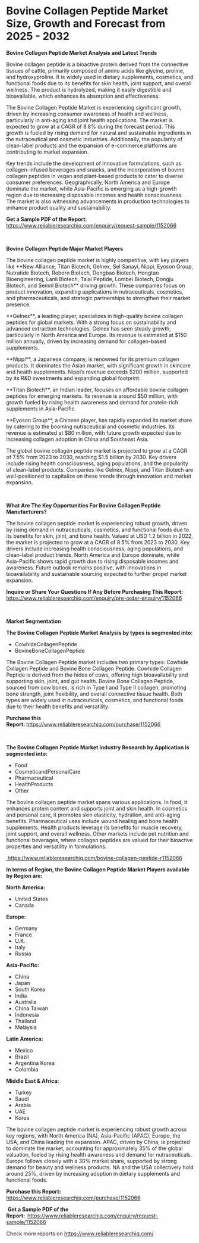 <p><h1>Bovine Collagen Peptide Market Size, Growth and Forecast from 2025 - 2032</h1></p><p><strong>Bovine Collagen Peptide Market Analysis and Latest Trends</strong></p>
<p><p>Bovine collagen peptide is a bioactive protein derived from the connective tissues of cattle, primarily composed of amino acids like glycine, proline, and hydroxyproline. It is widely used in dietary supplements, cosmetics, and functional foods due to its benefits for skin health, joint support, and overall wellness. The product is hydrolyzed, making it easily digestible and bioavailable, which enhances its absorption and effectiveness.</p><p>The Bovine Collagen Peptide Market is experiencing significant growth, driven by increasing consumer awareness of health and wellness, particularly in anti-aging and joint health applications. The market is expected to grow at a CAGR of 8.8% during the forecast period. This growth is fueled by rising demand for natural and sustainable ingredients in the nutraceutical and cosmetic industries. Additionally, the popularity of clean-label products and the expansion of e-commerce platforms are contributing to market expansion.</p><p>Key trends include the development of innovative formulations, such as collagen-infused beverages and snacks, and the incorporation of bovine collagen peptides in vegan and plant-based products to cater to diverse consumer preferences. Geographically, North America and Europe dominate the market, while Asia-Pacific is emerging as a high-growth region due to increasing disposable incomes and health consciousness. The market is also witnessing advancements in production technologies to enhance product quality and sustainability.</p></p>
<p><strong>Get a Sample PDF of the Report:&nbsp;</strong> <a href="https://www.reliableresearchiq.com/enquiry/request-sample/1152066?utm_campaign=1870&utm_medium=2&utm_source=Github&utm_content=ia&utm_term=25012025&utm_id=bovine-collagen-peptide">https://www.reliableresearchiq.com/enquiry/request-sample/1152066</a></p>
<p>&nbsp;</p>
<p><strong>Bovine Collagen Peptide Major Market Players</strong></p>
<p><p>The bovine collagen peptide market is highly competitive, with key players like **New Alliance, Titan Biotech, Gelnex, Sel Sanayi, Nippi, Eyoson Group, Nutratide Biotech, Reborn Biotech, Dongbao Biotech, Hongtao Bioengineering, Lanli Biotech, Taiai Peptide, Lombei Biotech, Dongju Biotech, and Semnl Biotech** driving growth. These companies focus on product innovation, expanding applications in nutraceuticals, cosmetics, and pharmaceuticals, and strategic partnerships to strengthen their market presence.</p><p>**Gelnex**, a leading player, specializes in high-quality bovine collagen peptides for global markets. With a strong focus on sustainability and advanced extraction technologies, Gelnex has seen steady growth, particularly in North America and Europe. Its revenue is estimated at $150 million annually, driven by increasing demand for collagen-based supplements.</p><p>**Nippi**, a Japanese company, is renowned for its premium collagen products. It dominates the Asian market, with significant growth in skincare and health supplements. Nippi’s revenue exceeds $200 million, supported by its R&D investments and expanding global footprint.</p><p>**Titan Biotech**, an Indian leader, focuses on affordable bovine collagen peptides for emerging markets. Its revenue is around $50 million, with growth fueled by rising health awareness and demand for protein-rich supplements in Asia-Pacific.</p><p>**Eyoson Group**, a Chinese player, has rapidly expanded its market share by catering to the booming nutraceutical and cosmetic industries. Its revenue is estimated at $80 million, with future growth expected due to increasing collagen adoption in China and Southeast Asia.</p><p>The global bovine collagen peptide market is projected to grow at a CAGR of 7.5% from 2023 to 2030, reaching $1.5 billion by 2030. Key drivers include rising health consciousness, aging populations, and the popularity of clean-label products. Companies like Gelnex, Nippi, and Titan Biotech are well-positioned to capitalize on these trends through innovation and market expansion.</p></p>
<p>&nbsp;</p>
<p><strong>What Are The Key Opportunities For Bovine Collagen Peptide Manufacturers?</strong></p>
<p><p>The bovine collagen peptide market is experiencing robust growth, driven by rising demand in nutraceuticals, cosmetics, and functional foods due to its benefits for skin, joint, and bone health. Valued at USD 1.2 billion in 2022, the market is projected to grow at a CAGR of 8.5% from 2023 to 2030. Key drivers include increasing health consciousness, aging populations, and clean-label product trends. North America and Europe dominate, while Asia-Pacific shows rapid growth due to rising disposable incomes and awareness. Future outlook remains positive, with innovations in bioavailability and sustainable sourcing expected to further propel market expansion.</p></p>
<p><strong>Inquire or Share Your Questions If Any Before Purchasing This Report:</strong> <a href="https://www.reliableresearchiq.com/enquiry/pre-order-enquiry/1152066?utm_campaign=1870&utm_medium=2&utm_source=Github&utm_content=ia&utm_term=25012025&utm_id=bovine-collagen-peptide">https://www.reliableresearchiq.com/enquiry/pre-order-enquiry/1152066</a></p>
<p>&nbsp;</p>
<p><strong>Market Segmentation</strong></p>
<p><strong>The Bovine Collagen Peptide Market Analysis by types is segmented into:</strong></p>
<p><ul><li>CowhideCollagenPeptide</li><li>BovineBoneCollagenPeptide</li></ul></p>
<p><p>The Bovine Collagen Peptide market includes two primary types: Cowhide Collagen Peptide and Bovine Bone Collagen Peptide. Cowhide Collagen Peptide is derived from the hides of cows, offering high bioavailability and supporting skin, joint, and gut health. Bovine Bone Collagen Peptide, sourced from cow bones, is rich in Type I and Type II collagen, promoting bone strength, joint flexibility, and overall connective tissue health. Both types are widely used in nutraceuticals, cosmetics, and functional foods due to their health benefits and versatility.</p></p>
<p><strong>Purchase this Report:&nbsp;</strong><a href="https://www.reliableresearchiq.com/purchase/1152066?utm_campaign=1870&utm_medium=2&utm_source=Github&utm_content=ia&utm_term=25012025&utm_id=bovine-collagen-peptide">https://www.reliableresearchiq.com/purchase/1152066</a></p>
<p>&nbsp;</p>
<p><strong>The Bovine Collagen Peptide Market Industry Research by Application is segmented into:</strong></p>
<p><ul><li>Food</li><li>CosmeticandPersonalCare</li><li>Pharmaceutical</li><li>HealthProducts</li><li>Other</li></ul></p>
<p><p>The bovine collagen peptide market spans various applications. In food, it enhances protein content and supports joint and skin health. In cosmetics and personal care, it promotes skin elasticity, hydration, and anti-aging benefits. Pharmaceutical uses include wound healing and bone health supplements. Health products leverage its benefits for muscle recovery, joint support, and overall wellness. Other markets include pet nutrition and functional beverages, where collagen peptides are valued for their bioactive properties and versatility in formulations.</p></p>
<p><a href="https://www.reliableresearchiq.com/bovine-collagen-peptide-r1152066?utm_campaign=1870&utm_medium=2&utm_source=Github&utm_content=ia&utm_term=25012025&utm_id=bovine-collagen-peptide">&nbsp;https://www.reliableresearchiq.com/bovine-collagen-peptide-r1152066</a></p>
<p><strong>In terms of Region, the Bovine Collagen Peptide Market Players available by Region are:</strong></p>
<p>
    <p> <strong> North America: </strong>
        <ul>
            <li>United States</li>
            <li>Canada</li>
        </ul>
        </p> 
    <p> <strong> Europe: </strong>
        <ul>
            <li>Germany</li>
            <li>France</li>
            <li>U.K.</li>
            <li>Italy</li>
            <li>Russia</li>
        </ul>
        </p> 
    <p> <strong> Asia-Pacific: </strong>
        <ul>
            <li>China</li>
            <li>Japan</li>
            <li>South Korea</li>
            <li>India</li>
            <li>Australia</li>
            <li>China Taiwan</li>
            <li>Indonesia</li>
            <li>Thailand</li>
            <li>Malaysia</li>
        </ul>
        </p> 
    <p> <strong> Latin America: </strong>
        <ul>
            <li>Mexico</li>
            <li>Brazil</li>
            <li>Argentina Korea</li>
            <li>Colombia</li>
        </ul>
        </p> 
    <p> <strong> Middle East & Africa: </strong>
        <ul>
            <li>Turkey</li>
            <li>Saudi</li>
            <li>Arabia</li>
            <li>UAE</li>
            <li>Korea</li>
        </ul>
    </p>
    </p>
<p><p>The bovine collagen peptide market is experiencing robust growth across key regions, with North America (NA), Asia-Pacific (APAC), Europe, the USA, and China leading the expansion. APAC, driven by China, is projected to dominate the market, accounting for approximately 35% of the global valuation, fueled by rising health awareness and demand for nutraceuticals. Europe follows closely with a 30% market share, supported by strong demand for beauty and wellness products. NA and the USA collectively hold around 25%, driven by increasing adoption in dietary supplements and functional foods.</p></p>
<p><strong>Purchase this Report: </strong><a href="https://www.reliableresearchiq.com/purchase/1152066?utm_campaign=1870&utm_medium=2&utm_source=Github&utm_content=ia&utm_term=25012025&utm_id=bovine-collagen-peptide">https://www.reliableresearchiq.com/purchase/1152066</a></p>
<p>&nbsp;<strong>Get a Sample PDF of the Report:&nbsp;&nbsp;</strong><a href="https://www.reliableresearchiq.com/enquiry/request-sample/1152066?utm_campaign=1870&utm_medium=2&utm_source=Github&utm_content=ia&utm_term=25012025&utm_id=bovine-collagen-peptide">https://www.reliableresearchiq.com/enquiry/request-sample/1152066</a></p>
<p><strong></strong></p>
<p>Check more reports on <a href="https://www.reliableresearchiq.com/?utm_campaign=1870&utm_medium=2&utm_source=Github&utm_content=ia&utm_term=25012025&utm_id=bovine-collagen-peptide">https://www.reliableresearchiq.com/</a></p>